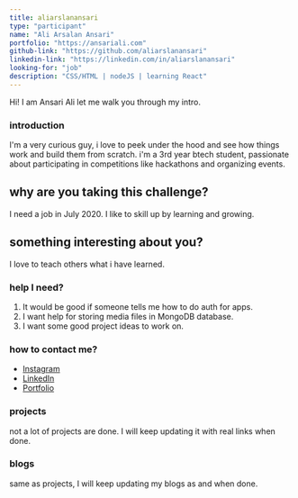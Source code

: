 ```yaml
---
title: aliarslanansari
type: "participant"
name: "Ali Arsalan Ansari"
portfolio: "https://ansariali.com"
github-link: "https://github.com/aliarslanansari"
linkedin-link: "https://linkedin.com/in/aliarslanansari"
looking-for: "job"
description: "CSS/HTML | nodeJS | learning React"
---
```


Hi! I am Ansari Ali let me walk you through my intro.

### introduction

I'm a very curious guy, i love to peek under the hood and see how things work and build them from scratch. i'm a 3rd year btech student, passionate about participating in competitions like hackathons and organizing events. 

## why are you taking this challenge?

I need a job in July 2020.
I like to skill up by learning and growing.

## something interesting about you?

I love to teach others what i have learned.

### help I need?

1. It would be good if someone tells me how to do auth for apps.
1. I want help for storing media files in MongoDB database.
1. I want some good project ideas to work on.

### how to contact me?

- [Instagram](https://www.instagram.com/aliarslanansari/)
- [LinkedIn](https://linkedin.com/in/aliarslanansari)
- [Portfolio](https://www.ansariali.com)

### projects

not a lot of projects are done. I will keep updating it with real links when done.

### blogs

same as projects, I will keep updating my blogs as and when done.